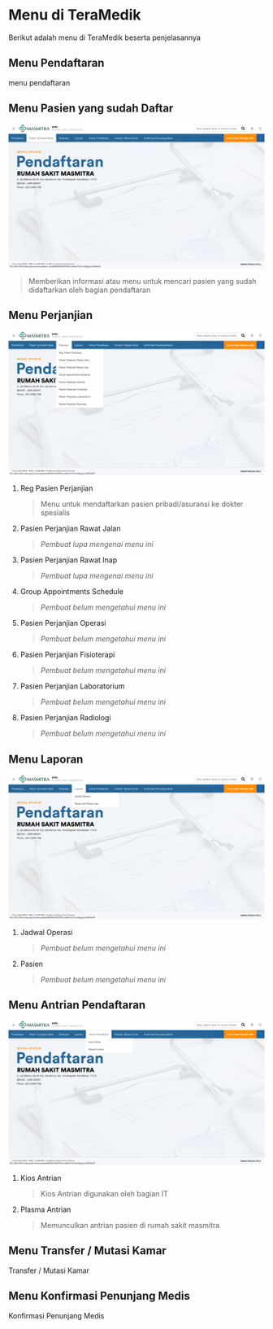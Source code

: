 # Menu di TeraMedik

Berikut adalah menu di TeraMedik beserta penjelasannya

## Menu Pendaftaran

menu pendaftaran

## Menu Pasien yang sudah Daftar

![menu-pendaftaran](../images/teramedik/pasien-yg-sudah-daftar-menu.png)

> Memberikan informasi atau menu untuk mencari pasien yang sudah didaftarkan oleh bagian pendaftaran

## Menu Perjanjian

![menu-perjanjian](../images/teramedik/menu-perjanjian.png)

1. Reg Pasien Perjanjian

   > Menu untuk mendaftarkan pasien pribadi/asuransi ke dokter spesialis

2. Pasien Perjanjian Rawat Jalan

   > *Pembuat lupa mengenai menu ini*

3. Pasien Perjanjian Rawat Inap

   > *Pembuat lupa mengenai menu ini*

4. Group Appointments Schedule

   > *Pembuat belum mengetahui menu ini*

5. Pasien Perjanjian Operasi

   > *Pembuat belum mengetahui menu ini*

6. Pasien Perjanjian Fisioterapi

   > *Pembuat belum mengetahui menu ini*

7. Pasien Perjanjian Laboratorium

   > *Pembuat belum mengetahui menu ini*

8. Pasien Perjanjian Radiologi

   > *Pembuat belum mengetahui menu ini*

## Menu Laporan

![menu-laporan](../images/teramedik/menu-laporan.png)

1. Jadwal Operasi

   > *Pembuat belum mengetahui menu ini*

2. Pasien

   > *Pembuat belum mengetahui menu ini*

## Menu Antrian Pendaftaran

![antrian-pendaftaran](../images/teramedik/antrian-pendaftaran.png)

1. Kios Antrian

   > Kios Antrian digunakan oleh bagian IT

2. Plasma Antrian

   > Memunculkan antrian pasien di rumah sakit masmitra

## Menu Transfer / Mutasi Kamar

Transfer / Mutasi Kamar

## Menu Konfirmasi Penunjang Medis

Konfirmasi Penunjang Medis

